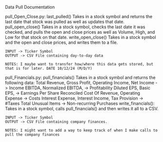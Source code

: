 Data Pull Documentation

pull_Open_Close.py:
    last_pulled()
        Takes in a stock symbol and returns the last date that stock was pulled as well as updates that date.
    pull_open_close()
        Takes in a stock symbol, checks the last date it was checked, and pulls the open and close prices as well as Volume, High, and Low for that stock on that date.
    write_open_close()
        Takes in a stock symbol and the open and close prices, and writes them to a file.

    INPUT -> Ticker Symbol
    OUTPUT -> CSV File containing day-to-day data

    NOTES: I maybe want to transfer how/where this data gets stored, but that is for later. DATE 10/12/24 (M/D/Y)

pull_Financials.py:
    pull_financials()
        Takes in a stock symbol and returns the following data:
            Total Revenue, Gross Profit, Operating Income, Net Income -> Income
            EBITDA, Normalized EBITDA, -> Profitability
            Diluted EPS, Basic EPS, -> Earnings Per Share
            Reconciled Cost Of Revenue, Operating Expense -> Costs
           Interest Expense, Interest Income, Tax Provision -> #Taxes
           Total Unusual Items -> Non-recurring Purchases
    write_financials():
        Takes in a stock symbol, calls pull_financials() and then writes it all to a CSV.

    INPUT -> Ticker Symbol
    OUTPUT -> CSV File containing company finances.

    NOTES: I might want to add a way to keep track of when I make calls to pull the company finances